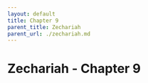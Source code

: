 ```yaml
---
layout: default
title: Chapter 9
parent_title: Zechariah
parent_url: ./zechariah.md
---
```


# Zechariah - Chapter 9

